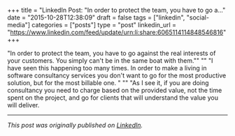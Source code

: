 +++
title = "LinkedIn Post: "In order to protect the team, you have to go a..."
date = "2015-10-28T12:38:09"
draft = false
tags = ["linkedin", "social-media"]
categories = ["posts"]
type = "post"
linkedin_url = "https://www.linkedin.com/feed/update/urn:li:share:6065114114848546816"
+++

"In order to protect the team, you have to go against the real interests of your customers. You simply can't be in the same boat with them.""
""
"I have seen this happening too many times. In order to make a living in software consultancy services you don't want to go for the most productive solution, but for the most billable one. "
""
"As I see it, if you are doing consultancy you need to charge based on the provided value, not the time spent on the project, and go for clients that will understand the value you will deliver.

---

*This post was originally published on [LinkedIn](https://www.linkedin.com/in/adrianmoreno/recent-activity/all/).*